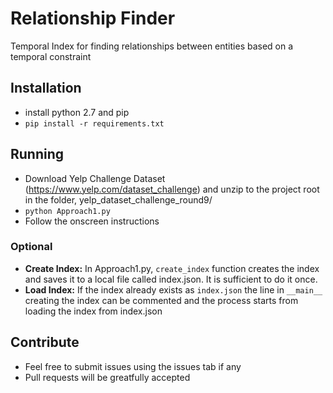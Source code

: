 # Relationship Finder

Temporal Index for finding relationships between entities based on a temporal constraint

## Installation

- install python 2.7 and pip
- `pip install -r requirements.txt`

## Running

 - Download Yelp Challenge Dataset (https://www.yelp.com/dataset_challenge) and unzip to the project root in the folder, yelp_dataset_challenge_round9/
 - `python Approach1.py`
 - Follow the onscreen instructions

### Optional
 - **Create Index:** In Approach1.py, `create_index` function creates the index and saves it to a local file called index.json. It is sufficient to do it once.
 - **Load Index:** If the index already exists as `index.json` the line in `__main__` creating the index can be commented and the process starts from loading the index from index.json
 
## Contribute
 - Feel free to submit issues using the issues tab if any
 - Pull requests will be greatfully accepted
